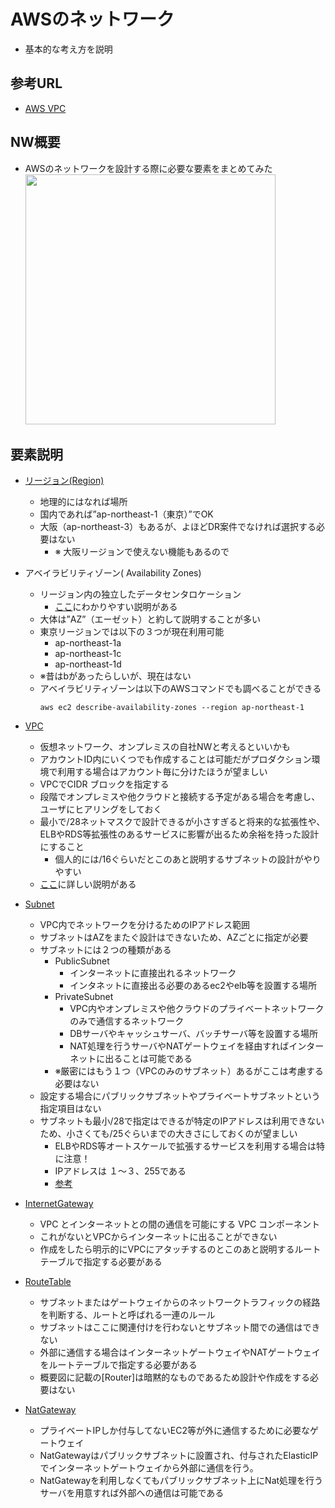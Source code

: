 # AWSのネットワーク
- 基本的な考え方を説明

## 参考URL
- [AWS VPC](https://docs.aws.amazon.com/ja_jp/vpc/latest/userguide/what-is-amazon-vpc.html)

## NW概要
- AWSのネットワークを設計する際に必要な要素をまとめてみた   
   <img src="https://user-images.githubusercontent.com/125415634/231362383-a49f99ce-6754-4a93-a857-95d48e1ffd97.png" width="400px">

## 要素説明
- [リージョン(Region)](https://docs.aws.amazon.com/ja_jp/AWSEC2/latest/UserGuide/using-regions-availability-zones.html)
   - 地理的にはなれば場所
   - 国内であれば”ap-northeast-1（東京）”でOK
   - 大阪（ap-northeast-3）もあるが、よほどDR案件でなければ選択する必要はない
      - ※ 大阪リージョンで使えない機能もあるので
- アベイラビリティゾーン( Availability Zones)
   - リージョン内の独立したデータセンタロケーション
      - [ここ](https://dev.classmethod.jp/articles/server_2_resion/)にわかりやすい説明がある
   - 大体は”AZ”（エーゼット）と約して説明することが多い
   - 東京リージョンでは以下の３つが現在利用可能
       - ap-northeast-1a
       - ap-northeast-1c
       - ap-northeast-1d
   - ※昔はbがあったらしいが、現在はない
   - アベイラビリティゾーンは以下のAWSコマンドでも調べることができる
     ```
     aws ec2 describe-availability-zones --region ap-northeast-1
     ```
- [VPC](https://docs.aws.amazon.com/ja_jp/vpc/latest/userguide/what-is-amazon-vpc.html)
   - 仮想ネットワーク、オンプレミスの自社NWと考えるといいかも
   - アカウントID内にいくつでも作成することは可能だがプロダクション環境で利用する場合はアカウント毎に分けたほうが望ましい
   - VPCでCIDR ブロックを指定する
   - 段階でオンプレミスや他クラウドと接続する予定がある場合を考慮し、ユーザにヒアリングをしておく
   - 最小で/28ネットマスクで設計できるが小さすぎると将来的な拡張性や、ELBやRDS等拡張性のあるサービスに影響が出るため余裕を持った設計にすること
     - 個人的には/16ぐらいだとこのあと説明するサブネットの設計がやりやすい
   - [ここ](https://docs.aws.amazon.com/ja_jp/vpc/latest/userguide/vpc-cidr-blocks.html#add-cidr-block-restrictions)に詳しい説明がある

- [Subnet](https://docs.aws.amazon.com/ja_jp/vpc/latest/userguide/configure-subnets.html)
   - VPC内でネットワークを分けるためのIPアドレス範囲
   - サブネットはAZをまたぐ設計はできないため、AZごとに指定が必要
   - サブネットには２つの種類がある
      -  PublicSubnet
         - インターネットに直接出れるネットワーク
         - インタネットに直接出る必要のあるec2やelb等を設置する場所     
      -  PrivateSubnet 
         - VPC内やオンプレミスや他クラウドのプライベートネットワークのみで通信するネットワーク
         - DBサーバやキャッシュサーバ、バッチサーバ等を設置する場所
         - NAT処理を行うサーバやNATゲートウェイを経由すればインターネットに出ることは可能である
      - ※厳密にはもう１つ（VPCのみのサブネット）あるがここは考慮する必要はない
   - 設定する場合にパブリックサブネットやプライベートサブネットという指定項目はない
   - サブネットも最小/28で指定はできるが特定のIPアドレスは利用できないため、小さくても/25ぐらいまでの大きさにしておくのが望ましい
      - ELBやRDS等オートスケールで拡張するサービスを利用する場合は特に注意！
      - IPアドレスは １〜３、255である  
      - [参考](https://docs.aws.amazon.com/ja_jp/vpc/latest/userguide/subnet-sizing.html)
   
- [InternetGateway](https://docs.aws.amazon.com/ja_jp/vpc/latest/userguide/VPC_Internet_Gateway.html)
   - VPC とインターネットとの間の通信を可能にする VPC コンポーネント
   - これがないとVPCからインターネットに出ることができない
   - 作成をしたら明示的にVPCにアタッチするのとこのあと説明するルートテーブルで指定する必要がある 

- [RouteTable](https://docs.aws.amazon.com/ja_jp/vpc/latest/userguide/VPC_Route_Tables.html)
   - サブネットまたはゲートウェイからのネットワークトラフィックの経路を判断する、ルートと呼ばれる一連のルール
   - サブネットはここに関連付けを行わないとサブネット間での通信はできない
   - 外部に通信する場合はインターネットゲートウェイやNATゲートウェイをルートテーブルで指定する必要がある
   - 概要図に記載の[Router]は暗黙的なものであるため設計や作成をする必要はない

- [NatGateway](https://docs.aws.amazon.com/ja_jp/vpc/latest/userguide/vpc-nat-gateway.html)
   - プライベートIPしか付与してないEC2等が外に通信するために必要なゲートウェイ
   - NatGatewayはパブリックサブネットに設置され、付与されたElasticIPでインターネットゲートウェイから外部に通信を行う。
   - NatGatewayを利用しなくてもパブリックサブネット上にNat処理を行うサーバを用意すれば外部への通信は可能である
 

